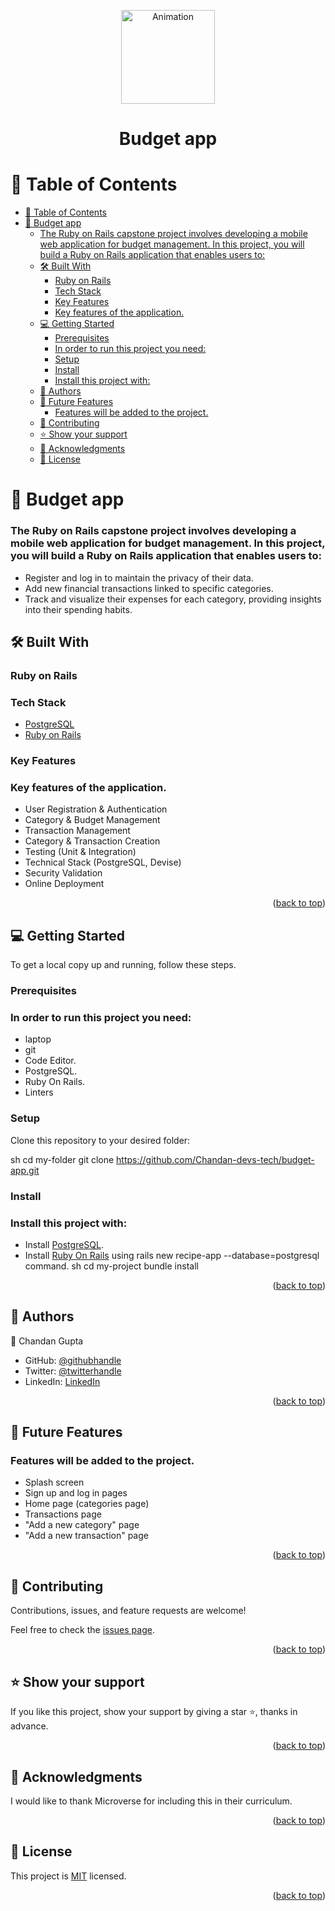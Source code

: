 <p align="center">
  <img src="https://media.giphy.com/media/Md3xqkTkB2kpY5pshY/giphy.gif" alt="Animation" width="150">
</p>

<a name="readme-top"></a>

<div align="center">

  <h1><b>Budget app</b></h1>

</div>

<!-- TABLE OF CONTENTS -->

# 📗 Table of Contents

- [📗 Table of Contents](#-table-of-contents)
- [📖 Budget app ](#-budget-app-)
    - [The Ruby on Rails capstone project involves developing a mobile web application for budget management. In this project, you will build a Ruby on Rails application that enables users to:](#the-ruby-on-rails-capstone-project-involves-developing-a-mobile-web-application-for-budget-management-in-this-project-you-will-build-a-ruby-on-rails-application-that-enables-users-to)
  - [🛠 Built With ](#-built-with-)
    - [Ruby on Rails](#ruby-on-rails)
    - [Tech Stack ](#tech-stack-)
    - [Key Features ](#key-features-)
    - [Key features of the application.](#key-features-of-the-application)
  - [💻 Getting Started ](#-getting-started-)
    - [Prerequisites](#prerequisites)
    - [In order to run this project you need:](#in-order-to-run-this-project-you-need)
    - [Setup](#setup)
    - [Install](#install)
    - [Install this project with:](#install-this-project-with)
  - [👥 Authors ](#-authors-)
  - [🔭 Future Features ](#-future-features-)
    - [Features will be added to the project.](#features-will-be-added-to-the-project)
  - [🤝 Contributing ](#-contributing-)
  - [⭐️ Show your support ](#️-show-your-support-)
  - [🙏 Acknowledgments ](#-acknowledgments-)
  - [📝 License ](#-license-)

<!-- PROJECT DESCRIPTION -->

# 📖 Budget app <a name="about-project"></a>

### The Ruby on Rails capstone project involves developing a mobile web application for budget management. In this project, you will build a Ruby on Rails application that enables users to:

- Register and log in to maintain the privacy of their data.
- Add new financial transactions linked to specific categories.
- Track and visualize their expenses for each category, providing insights into their spending habits.

## 🛠 Built With <a name="built-with"></a>
### Ruby on Rails

### Tech Stack <a name="tech-stack"></a>

- <a href="https://www.postgresql.org/">PostgreSQL</a>
- <a href="https://rubyonrails.org/">Ruby on Rails</a>

<!-- Features -->

### Key Features <a name="key-features"></a>

### Key features of the application.

- User Registration & Authentication
- Category & Budget Management
- Transaction Management
- Category & Transaction Creation
- Testing (Unit & Integration)
- Technical Stack (PostgreSQL, Devise)
- Security Validation
- Online Deployment

<p align="right">(<a href="#readme-top">back to top</a>)</p>

<!-- GETTING STARTED -->

## 💻 Getting Started <a name="getting-started"></a>

To get a local copy up and running, follow these steps.

### Prerequisites

### In order to run this project you need:
- laptop
- git
- Code Editor.
- PostgreSQL.
- Ruby On Rails.
- Linters

### Setup

Clone this repository to your desired folder:

sh
  cd my-folder
  git clone https://github.com/Chandan-devs-tech/budget-app.git

### Install

### Install this project with:

- Install <a href="https://www.postgresql.org/">PostgreSQL</a>.
- Install <a href="https://rubyonrails.org/">Ruby On Rails</a> using rails new recipe-app --database=postgresql command.
sh
  cd my-project
  bundle install

<p align="right">(<a href="#readme-top">back to top</a>)</p>

<!-- AUTHORS -->

## 👥 Authors <a name="authors"></a>

👤 Chandan Gupta

- GitHub: [@githubhandle](https://github.com/Chandan-devs-tech)
- Twitter: [@twitterhandle](https://twitter.com/ChandanGuptaDev)
- LinkedIn: [LinkedIn](https://www.linkedin.com/in/chandangupta-devs)
  
<p align="right">(<a href="#readme-top">back to top</a>)</p>

<!-- FUTURE FEATURES -->

## 🔭 Future Features <a name="future-features"></a>

### Features will be added to the project.

- Splash screen
- Sign up and log in pages
- Home page (categories page)
- Transactions page
- "Add a new category" page
- "Add a new transaction" page

<p align="right">(<a href="#readme-top">back to top</a>)</p>

<!-- CONTRIBUTING -->

## 🤝 Contributing <a name="contributing"></a>

Contributions, issues, and feature requests are welcome!

Feel free to check the [issues page](https://github.com/Chandan-devs-tech/budget-app/issues).

<p align="right">(<a href="#readme-top">back to top</a>)</p>

<!-- SUPPORT -->

## ⭐️ Show your support <a name="support"></a>

If you like this project, show your support by giving a star ⭐️, thanks in advance.

<p align="right">(<a href="#readme-top">back to top</a>)</p>

<!-- ACKNOWLEDGEMENTS -->

## 🙏 Acknowledgments <a name="acknowledgements"></a>

I would like to thank Microverse for including this in their curriculum.

<p align="right">(<a href="#readme-top">back to top</a>)</p>

<!-- LICENSE -->

## 📝 License <a name="license"></a>

This project is [MIT]() licensed.

<p align="right">(<a href="#readme-top">back to top</a>)</p>